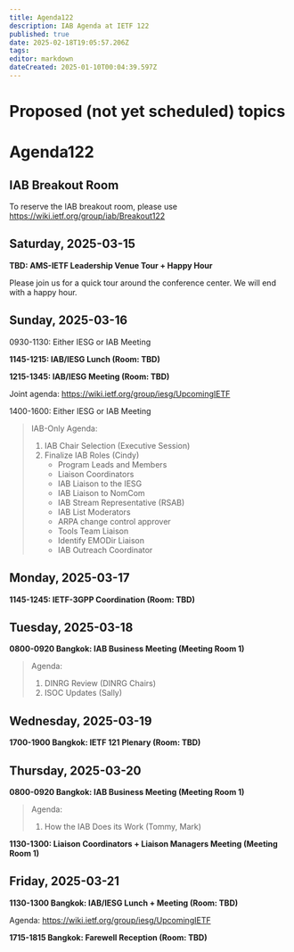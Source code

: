 ```yaml
---
title: Agenda122
description: IAB Agenda at IETF 122
published: true
date: 2025-02-18T19:05:57.206Z
tags: 
editor: markdown
dateCreated: 2025-01-10T00:04:39.597Z
---
```


# Proposed (not yet scheduled) topics


# Agenda122

## IAB Breakout Room

To reserve the IAB breakout room, please use https://wiki.ietf.org/group/iab/Breakout122

## Saturday, 2025-03-15

**TBD: AMS-IETF Leadership Venue Tour + Happy Hour**

Please join us for a quick tour around the conference center. We will end with a happy hour. 


## Sunday, 2025-03-16

0930-1130: Either IESG or IAB Meeting

**1145-1215: IAB/IESG Lunch (Room: TBD)**

**1215-1345: IAB/IESG Meeting (Room: TBD)** 

Joint agenda: https://wiki.ietf.org/group/iesg/UpcomingIETF

1400-1600: Either IESG or IAB Meeting

> IAB-Only Agenda:
> 
> 1. IAB Chair Selection (Executive Session)
> 2. Finalize IAB Roles (Cindy)
>     - Program Leads and Members
>     - Liaison Coordinators
>     - IAB Liaison to the IESG
>     - IAB Liaison to NomCom
>     - IAB Stream Representative (RSAB)
>     - IAB List Moderators
>     - ARPA change control approver
>     - Tools Team Liaison 
>     - Identify EMODir Liaison
>     - IAB Outreach Coordinator
> 


## Monday, 2025-03-17

**1145-1245: IETF-3GPP Coordination (Room: TBD)**


## Tuesday, 2025-03-18

**0800-0920 Bangkok: IAB Business Meeting (Meeting Room 1)**

> Agenda:
> 
> 1. DINRG Review (DINRG Chairs)
> 2. ISOC Updates (Sally)

## Wednesday, 2025-03-19

**1700-1900 Bangkok: IETF 121 Plenary (Room: TBD)**

## Thursday, 2025-03-20

**0800-0920 Bangkok: IAB Business Meeting (Meeting Room 1)**

> Agenda:
> 
> 1. How the IAB Does its Work (Tommy, Mark)

**1130-1300: Liaison Coordinators + Liaison Managers Meeting (Meeting Room 1)**

## Friday, 2025-03-21

**1130-1300 Bangkok: IAB/IESG Lunch + Meeting (Room: TBD)** 

Agenda: https://wiki.ietf.org/group/iesg/UpcomingIETF


**1715-1815 Bangkok: Farewell Reception (Room: TBD)**



